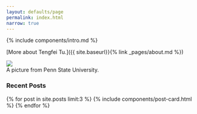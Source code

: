 ```yaml
---
layout: defaults/page
permalink: index.html
narrow: true
---
```


{% include components/intro.md %}

[More about Tengfei Tu.]({{ site.baseurl}}{% link _pages/about.md %})

<div class="card mb-2">
    <img class="card-img-top" src="{{ site.baseurl }}/theme/img/Spring-Lion.jpg"/>
    <div class="card-body bg-light">
        <div class="card-text">A picture from Penn State University.</div>
    </div>
</div>

### Recent Posts

{% for post in site.posts limit:3 %}
{% include components/post-card.html %}
{% endfor %}
